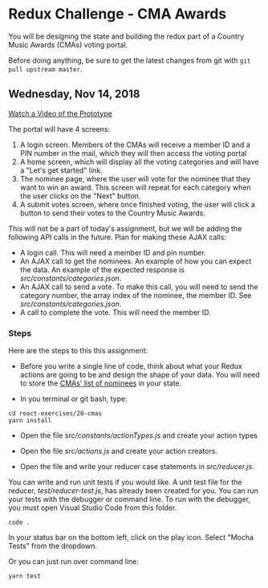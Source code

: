 # Redux Challenge - CMA Awards

You will be designing the state and building the redux part of a Country Music Awards (CMAs) voting portal.

Before doing anything, be sure to get the latest changes from git with `git pull upstream master`.

## Wednesday, Nov 14, 2018

[Watch a Video of the Prototype](https://www.screencast.com/t/1c0ejJFegjq)

The portal will have 4 screens:

1. A login screen. Members of the CMAs will receive a member ID and a PIN number in the mail, which they will then access the voting portal
2. A home screen, which will display all the voting categories and will have a "Let's get started" link.
3. The nominee page, where the user will vote for the nominee that they want to win an award. This screen will repeat for each category when the user clicks on the "Next" button.
4. A submit votes screen, where once finished voting, the user will click a button to send their votes to the Country Music Awards.

This will not be a part of today's assignment, but we will be adding the following API calls in the future. Plan for making these AJAX calls:

- A login call. This will need a member ID and pin number.
- An AJAX call to get the nominees. An example of how you can expect the data. An example of the expected response is _src/constants/categories.json_.
- An AJAX call to send a vote. To make this call, you will need to send the category number, the array index of the nominee, the member ID. See _src/constants/categories.json_.
- A call to complete the vote. This will need the member ID.

### Steps

Here are the steps to this this assignment:

- Before you write a single line of code, think about what your Redux actions are going to be and design the shape of your data. You will need to store the [CMAs' list of nominees](https://www.billboard.com/articles/columns/country/8472339/cma-awards-nominees-2018) in your state.

- In you terminal or git bash, type:

```shell
cd react-exercises/20-cmas
yarn install
```

- Open the file _src/constants/actionTypes.js_ and create your action types

- Open the file _src/actions.js_ and create your action creators.

- Open the file and write your reducer case statements in _src/reducer.js_.

You can write and run unit tests if you would like. A unit test file for the reducer, _test/reducer-test.js_, has already been created for you. You can run your tests with the debugger or command line. To run with the debugger, you must open Visual Studio Code from this folder.

```
code .
```

In your status bar on the bottom left, click on the play icon. Select "Mocha Tests" from the dropdown.

Or you can just run over command line:

```shell
yarn test
```
